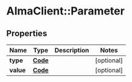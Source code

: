 # AlmaClient::Parameter

## Properties
Name | Type | Description | Notes
------------ | ------------- | ------------- | -------------
**type** | [**Code**](Code.md) |  | [optional] 
**value** | [**Code**](Code.md) |  | [optional] 


